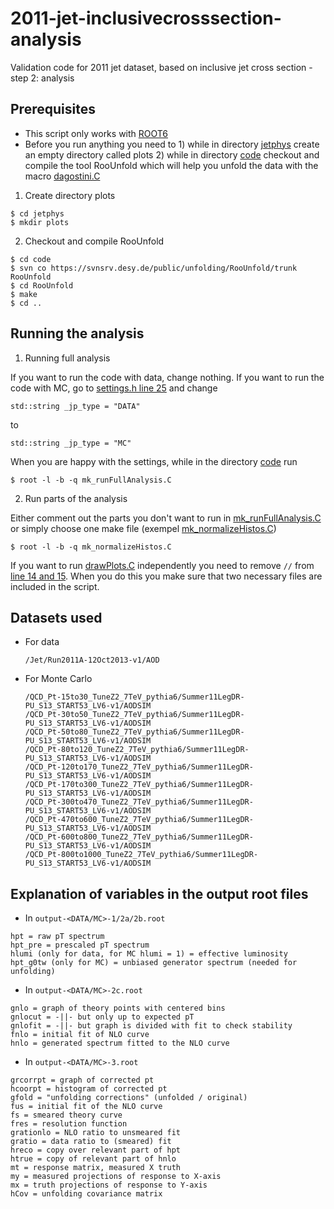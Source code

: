 # 2011-jet-inclusivecrosssection-analysis
Validation code for 2011 jet dataset, based on inclusive jet cross section - step 2: analysis

## Prerequisites

  * This script only works with [ROOT6](https://root.cern.ch/downloading-root)
  * Before you run anything you need to 1) while in directory [jetphys](jetphys) create an empty directory called plots 2) while in directory [code](jetphys/code) checkout and compile the tool RooUnfold which will help you unfold the data with the macro [dagostini.C](jetphys/code/dagostini.C)

  1. Create directory plots
  
    $ cd jetphys
    $ mkdir plots
    
  2. Checkout and compile RooUnfold
  
    $ cd code
    $ svn co https://svnsrv.desy.de/public/unfolding/RooUnfold/trunk RooUnfold
    $ cd RooUnfold
    $ make
    $ cd ..
    
  
  ## Running the analysis
  
  1. Running full analysis
  
  If you want to run the code with data, change nothing. If you want to run the code with MC, go to [settings.h line 25](https://github.com/alintulu/2011-jet-inclusivecrosssection-analysis/blob/master/jetphys/code/settings.h#L25) and change 

  ```
  std::string _jp_type = "DATA"
  ```
  to
  ```
  std::string _jp_type = "MC"
  ```
  When you are happy with the settings, while in the directory [code](jetphys/code) run

  ```
  $ root -l -b -q mk_runFullAnalysis.C
  ```
  2. Run parts of the analysis
  
  Either comment out the parts you don't want to run in [mk_runFullAnalysis.C](jetphys/code/mk_runFullAnalysis.C) or simply choose one make file (exempel [mk_normalizeHistos.C](jetphys/code/mk_normalizeHistos.C))
  
  ```
  $ root -l -b -q mk_normalizeHistos.C
  ```
  
  If you want to run [drawPlots.C](jetphys/code/drawPlots.C) independently you need to remove `//` from [line 14 and 15](https://github.com/alintulu/2011-jet-inclusivecrosssection-analysis/blob/master/jetphys/code/drawPlots.C#L14-L15). When you do this you make sure that two necessary files are included in the script.

## Datasets used

* For data
  ```
  /Jet/Run2011A-12Oct2013-v1/AOD 
  ```

* For Monte Carlo
  ```
  /QCD_Pt-15to30_TuneZ2_7TeV_pythia6/Summer11LegDR-PU_S13_START53_LV6-v1/AODSIM
  /QCD_Pt-30to50_TuneZ2_7TeV_pythia6/Summer11LegDR-PU_S13_START53_LV6-v1/AODSIM
  /QCD_Pt-50to80_TuneZ2_7TeV_pythia6/Summer11LegDR-PU_S13_START53_LV6-v1/AODSIM
  /QCD_Pt-80to120_TuneZ2_7TeV_pythia6/Summer11LegDR-PU_S13_START53_LV6-v1/AODSIM
  /QCD_Pt-120to170_TuneZ2_7TeV_pythia6/Summer11LegDR-PU_S13_START53_LV6-v1/AODSIM
  /QCD_Pt-170to300_TuneZ2_7TeV_pythia6/Summer11LegDR-PU_S13_START53_LV6-v1/AODSIM
  /QCD_Pt-300to470_TuneZ2_7TeV_pythia6/Summer11LegDR-PU_S13_START53_LV6-v1/AODSIM
  /QCD_Pt-470to600_TuneZ2_7TeV_pythia6/Summer11LegDR-PU_S13_START53_LV6-v1/AODSIM
  /QCD_Pt-600to800_TuneZ2_7TeV_pythia6/Summer11LegDR-PU_S13_START53_LV6-v1/AODSIM
  /QCD_Pt-800to1000_TuneZ2_7TeV_pythia6/Summer11LegDR-PU_S13_START53_LV6-v1/AODSIM
  ```

## Explanation of variables in the output root files

 * In `output-<DATA/MC>-1/2a/2b.root`

```
hpt = raw pT spectrum
hpt_pre = prescaled pT spectrum
hlumi (only for data, for MC hlumi = 1) = effective luminosity
hpt_g0tw (only for MC) = unbiased generator spectrum (needed for unfolding)
```

 * In `output-<DATA/MC>-2c.root`

```
gnlo = graph of theory points with centered bins
gnlocut = -||- but only up to expected pT
gnlofit = -||- but graph is divided with fit to check stability
fnlo = initial fit of NLO curve
hnlo = generated spectrum fitted to the NLO curve
```


 * In `output-<DATA/MC>-3.root`

```
grcorrpt = graph of corrected pt
hcoorpt = histogram of corrected pt
gfold = "unfolding corrections" (unfolded / original)
fus = initial fit of the NLO curve
fs = smeared theory curve
fres = resolution function
grationlo = NLO ratio to unsmeared fit
gratio = data ratio to (smeared) fit
hreco = copy over relevant part of hpt
htrue = copy of relevant part of hnlo
mt = response matrix, measured X truth
my = measured projections of response to X-axis
mx = truth projections of response to Y-axis
hCov = unfolding covariance matrix
```
